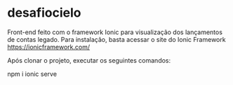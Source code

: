 # desafiocielo
Front-end feito com o framework Ionic para visualização dos lançamentos de contas legado. Para instalação, basta acessar o site do Ionic Framework https://ionicframework.com/

Após clonar o projeto, executar os seguintes comandos:

npm i
ionic serve
